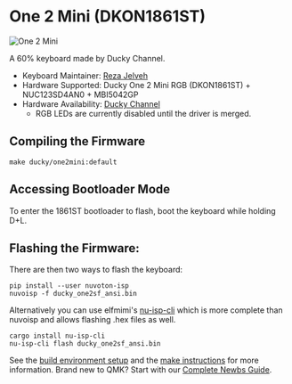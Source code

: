 # One 2 Mini (DKON1861ST)

![One 2 Mini](https://www.duckychannel.com.tw/upload/2019_05_112/20190511120502dgnhbl7NU1.png)

A 60% keyboard made by Ducky Channel.

* Keyboard Maintainer: [Reza Jelveh](https://github.com/fishman)
* Hardware Supported: Ducky One 2 Mini RGB (DKON1861ST) + NUC123SD4AN0 + MBI5042GP
* Hardware Availability: [Ducky Channel](https://www.duckychannel.com.tw/en/Ducky-One2-Mini-RGB)
    * RGB LEDs are currently disabled until the driver is merged.

## Compiling the Firmware

```
make ducky/one2mini:default
```

## Accessing Bootloader Mode

To enter the 1861ST bootloader to flash, boot the keyboard while holding D+L.

## Flashing the Firmware:

There are then two ways to flash the keyboard:

```
pip install --user nuvoton-isp
nuvoisp -f ducky_one2sf_ansi.bin
```

Alternatively you can use elfmimi's [nu-isp-cli](https://lib.rs/crates/nu-isp-cli) which is more complete than nuvoisp and allows flashing .hex files as well.

```
cargo install nu-isp-cli
nu-isp-cli flash ducky_one2sf_ansi.bin
```

See the [build environment setup](https://docs.qmk.fm/#/getting_started_build_tools) and the [make instructions](https://docs.qmk.fm/#/getting_started_make_guide) for more information. Brand new to QMK? Start with our [Complete Newbs Guide](https://docs.qmk.fm/#/newbs).
